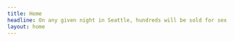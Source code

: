 ```yaml
---
title: Home
headline: On any given night in Seattle, hundreds will be sold for sex.
layout: home
---
```

